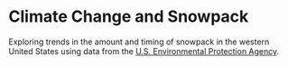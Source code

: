 # Climate Change and Snowpack

Exploring trends in the amount and timing of snowpack in the western United States using data from the [U.S. Environmental Protection Agency](https://www.epa.gov/climate-indicators/climate-change-indicators-snowpack).
